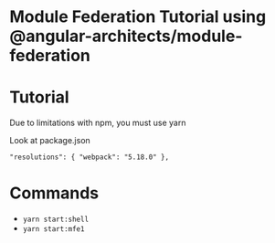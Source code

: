 # Module Federation Tutorial using @angular-architects/module-federation

# Tutorial

Due to limitations with npm, you must use yarn

Look at package.json

`"resolutions": { "webpack": "5.18.0" },`

# Commands
- `yarn start:shell`
- `yarn start:mfe1`